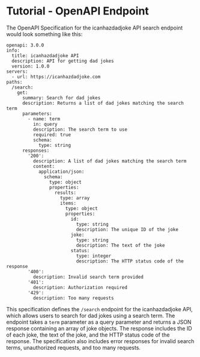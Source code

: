 
# Tutorial - OpenAPI Endpoint

The OpenAPI Specification for the icanhazdadjoke API search endpoint would look something like this:

```
openapi: 3.0.0
info:
  title: icanhazdadjoke API
  description: API for getting dad jokes
  version: 1.0.0
servers:
  - url: https://icanhazdadjoke.com
paths:
  /search:
    get:
      summary: Search for dad jokes
      description: Returns a list of dad jokes matching the search term
      parameters:
        - name: term
          in: query
          description: The search term to use
          required: true
          schema:
            type: string
      responses:
        '200':
          description: A list of dad jokes matching the search term
          content:
            application/json:
              schema:
                type: object
                properties:
                  results:
                    type: array
                    items:
                      type: object
                      properties:
                        id:
                          type: string
                          description: The unique ID of the joke
                        joke:
                          type: string
                          description: The text of the joke
                        status:
                          type: integer
                          description: The HTTP status code of the response
        '400':
          description: Invalid search term provided
        '401':
          description: Authorization required
        '429':
          description: Too many requests
```

This specification defines the `/search` endpoint for the icanhazdadjoke API, which allows users to search for dad jokes using a search term. The endpoint takes a `term` parameter as a query parameter and returns a JSON response containing an array of joke objects. The response includes the ID of each joke, the text of the joke, and the HTTP status code of the response. The specification also includes error responses for invalid search terms, unauthorized requests, and too many requests.